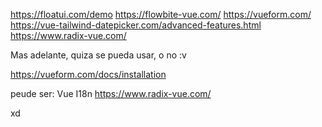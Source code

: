 https://floatui.com/demo
https://flowbite-vue.com/
https://vueform.com/
https://vue-tailwind-datepicker.com/advanced-features.html
https://www.radix-vue.com/


Mas adelante, quiza se pueda usar, o no :v

https://vueform.com/docs/installation

peude ser:
Vue I18n
https://www.radix-vue.com/




xd




